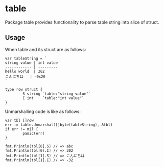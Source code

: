 # table

Package table provides functionality to parse table string into slice of struct.


## Usage

When table and its struct are as follows:

    var tableString = `
    string value | int value
    ------------ | ---------
    hello world  | 302
    こんにちは   | -0x20
    `
    
    type row struct {
            S string `table:"string value"` 
            I int    `table:"int value"` 
    }

Unmarshalling code is like as follows:

    var tbl []row
    err := table.Unmarshal([]byte(tableString), &tbl)
    if err != nil {
            panic(err)
    }
     
    fmt.Println(tbl[0].S) // => abc
    fmt.Println(tbl[0].I) // => 302
    fmt.Println(tbl[1].S) // => こんにちは
    fmt.Println(tbl[1].I) // => -32
